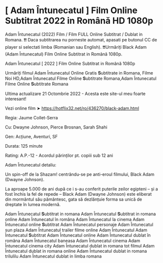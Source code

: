 # [ Adam Întunecatul ] Film Online Subtitrat 2022 in Română HD 1080p
Adam Întunecatul (2022) Film / Film FULL Online Subtitrat / Dublat in Romana. ❗❗️️ Daca subtitrarea nu porneste automat, apasati pe butonul CC de player si selectati limba (Romanian sau English). ❗❗️️Urmăriți Black Adam (Adam Întunecatul) Film Online Subtitrat in Română 1080p.

Adam Întunecatul [ 2022 ] Film Online Subtitrat in Română 1080p

Urmăriți filmul Adam Întunecatul Online Gratis 𝐒ubtitrate in Romana, Filme Noi HD,Adam Întunecatul Filme Online 𝐒ubtitrate Romana,Adam Întunecatul Filme Online 𝐒ubtitrate Romana

Ultima actualizare 21 Octombrie 2022 - Acesta este site-ul meu foarte interesant!

Vezi online film ➤ https://hotflix32.net/ro/436270/black-adam.html

Regia: Jaume Collet-Serra

Cu: Dwayne Johnson, Pierce Brosnan, Sarah Shahi

Gen: Acțiune, Aventuri, SF

Durata: 125 minute

Rating: A.P.-12 - Acordul părinților pt. copiii sub 12 ani

Adam Întunecatul detaliu:

Un spin-off de la Shazam! centrându-se pe anti-eroul filmului, Black Adam (Dwayne Johnson).

La aproape 5.000 de ani după ce i s-au conferit puterile zeilor egipteni – și a fost închis la fel de repede – Black Adam (Dwayne Johnson) este eliberat din mormântul său pământesc, gata să dezlănțuie forma sa unică de dreptate în lumea modernă.

Adam Întunecatul 𝐒ubtitrat in romana
Adam Întunecatul 𝐒ubtitrat in romana online
Adam Întunecatul în româna
Adam Întunecatul la cinema
Adam Întunecatul online 𝐒ubtitrat
Adam Întunecatul personaje
Adam Întunecatul sun plaza
Adam Întunecatul trailer
filme online Adam Întunecatul
Adam Întunecatul 𝐒ubtitrat
Adam Întunecatul online
Adam Întunecatul dublat în româna
Adam Întunecatul baneasa
Adam Întunecatul cinema
Adam Întunecatul cinema city
Adam Întunecatul dublat in romana tot filmul
Adam Întunecatul dublat in romana online
Adam Întunecatul dublat in romana trilulilu
Adam Întunecatul dublat in limba romana
